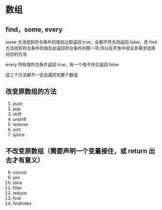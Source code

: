 # 数组

## find，some, every

some 方法找到符合条件的值则立即返回 true，全都不符合则返回 false，而 find 方法找到符合条件的值后会返回符合条件的那一项,所以在开发中视业务需求选择对应的方法

every 所有值符合条件返回 true，有一个值不符合返回 false

这三个方法都不一定会遍历完整个数组

## 改变原数组的方法

1. push
2. pop
3. shift
4. unshift
5. reverse
6. sort
7. splice

## 不改变原数组（需要声明一个变量接住，或 return 出去才有意义）

8. concat
9. join
10. slice
11. filter
12. reduce
13. find
14. findIndex
